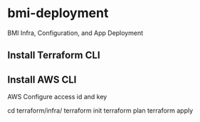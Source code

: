 # bmi-deployment
BMI Infra, Configuration, and App Deployment


## Install Terraform CLI
## Install AWS CLI

AWS Configure access id and key

cd terraform/infra/
terraform init
terraform plan
terraform apply

